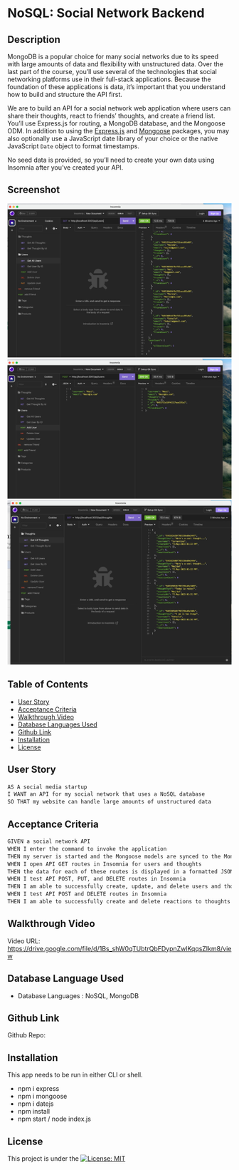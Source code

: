 # NoSQL: Social Network Backend

## Description

MongoDB is a popular choice for many social networks due to its speed with large amounts of data and flexibility with unstructured data. Over the last part of the course, you’ll use several of the technologies that social networking platforms use in their full-stack applications. Because the foundation of these applications is data, it’s important that you understand how to build and structure the API first.

We are to build an API for a social network web application where users can share their thoughts, react to friends’ thoughts, and create a friend list. You’ll use Express.js for routing, a MongoDB database, and the Mongoose ODM. In addition to using the [Express.js](https://www.npmjs.com/package/express) and [Mongoose](https://www.npmjs.com/package/mongoose) packages, you may also optionally use a JavaScript date library of your choice or the native JavaScript `Date` object to format timestamps.

No seed data is provided, so you’ll need to create your own data using Insomnia after you’ve created your API.

## Screenshot
![Social Backend](./Assets/getallusers.jpeg)
![Social Backend](./Assets/adduser.jpeg)
![Social Backend](./Assets/getallthoughts.jpeg)

## Table of Contents 

  - [User Story](#use-story)
  - [Acceptance Criteria](#acceptance-criteria)
  - [Walkthrough Video](#walkthrough-video)
  - [Database Languages Used](#database-language-used)
  - [Github Link](#github-link)
  - [Installation](#installation)
  - [License](#license)

## User Story

```md
AS A social media startup
I WANT an API for my social network that uses a NoSQL database
SO THAT my website can handle large amounts of unstructured data
```

## Acceptance Criteria

```md
GIVEN a social network API
WHEN I enter the command to invoke the application
THEN my server is started and the Mongoose models are synced to the MongoDB database
WHEN I open API GET routes in Insomnia for users and thoughts
THEN the data for each of these routes is displayed in a formatted JSON
WHEN I test API POST, PUT, and DELETE routes in Insomnia
THEN I am able to successfully create, update, and delete users and thoughts in my database
WHEN I test API POST and DELETE routes in Insomnia
THEN I am able to successfully create and delete reactions to thoughts and add and remove friends to a user’s friend list
```
## Walkthrough Video
Video URL: https://drive.google.com/file/d/1Bs_shW0qTUbtrQbFDypnZwlKqqsZIkm8/view

## Database Language Used
* Database Languages : NoSQL, MongoDB

## Github Link
Github Repo: 

## Installation
This app needs to be run in either CLI or shell.
* npm i express
* npm i mongoose
* npm i datejs
* npm install
* npm start / node index.js
  
## License
This project is under the [![License: MIT](https://img.shields.io/badge/License-MIT-yellow.svg)](https://opensource.org/licenses/MIT)
